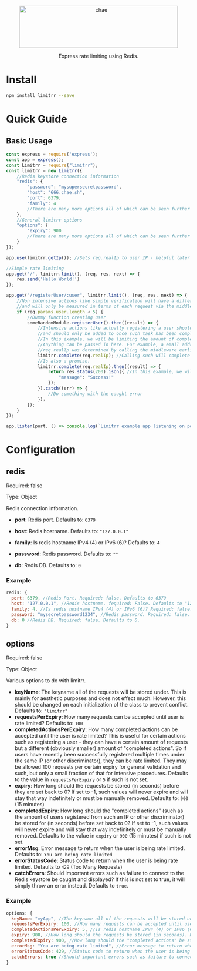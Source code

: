 <p align="center">
  <a href="https://github.com/eddiejibson/chae-limitrr">
    <img alt="chae" src="https://cdn.oxro.io/chae/img/limitrr.png" width="432.8" height="114.2">
  </a> </p> <p align="center">Express rate limiting using Redis.</p>

# Install

``` bash
npm install limitrr --save
```

# Quick Guide

## Basic Usage

``` javascript
const express = require('express');
const app = express();
const Limitrr = require("limitrr");
const limitrr = new Limitrr({
    //Redis keystore connection information
    "redis": {
        "password": "mysupersecretpassword",
        "host": "666.chae.sh",
        "port": 6379,
        "family": 4
        //There are many more options all of which can be seen further into the documentation under the "configuration" title
    },
    //General limitrr options
    "options": {
        "expiry": 900
        //There are many more options all of which can be seen further into the documentation under the "configuration" title
    }
});

app.use(limitrr.getIp()); //Sets req.realIp to user IP - helpful later on.

//Simple rate limiting
app.get('/', limitrr.limit(), (req, res, next) => {
    res.send('Hello World!')
});

app.get("/registerUser/:user", limitrr.limit(), (req, res, next) => {
    //Non intensive actions like simple verification will have a different limit 
    //and will only be measured in terms of each request via the middleware
    if (req.params.user.length < 5) {
        //Dummy function creating user
        someRandomModule.registerUser().then((result) => {
            //Intensive actions like actually registering a user should have a different limit, hence the completedActionsPerExpiry option
            //and should only be added to once such task has been completed fully
            //In this example, we will be limiting the amount of completed actions a certain IP can make. 
            //Anything can be passed in here. For example, a email address or user ID.
            //req.realIp was determined by calling the middleware earlier - limitrr.getIp()
            limitrr.complete(req.realIp); //Calling such will complete
            //Is also a promise.
            limitrr.complete(req.realIp).then((result) => {
                return res.status(200).json({ //In this example, we will be returning a success message as the action has been completed.
                    "message": "Success!"
                });
            }).catch((err) => {
                //Do something with the caught error
            });
        });
    }
});

app.listen(port, () => console.log(`Limitrr example app listening on port ${port}!`))
```

# Configuration

## redis
Required: false

Type: Object

Redis connection information.

* **port**: Redis port. Defaults to: `6379`

* **host**: Redis hostname. Defaults to: `"127.0.0.1"`

* **family**: Is redis hostname IPv4 (4) or IPv6 (6)? Defaults to: `4`

* **password**: Redis password. Defaults to: `""`

* **db**: Redis DB. Defaults to: `0`

### Example

``` javascript
redis: {
  port: 6379, //Redis Port. Required: false. Defaults to 6379
  host: "127.0.0.1", //Redis hostname. fequired: False. Defaults to "127.0.0.1".
  family: 4, //Is redis hostname IPv4 (4) or IPv6 (6)? Required: false. Defaults to 4 (IPv4).
  password: "mysecretpassword1234", //Redis password. Required: false. Defaults to "" (empty).
  db: 0 //Redis DB. Required: false. Defaults to 0.
}
```

## options
Required: false

Type: Object

Various options to do with limitrr.

* **keyName**: The keyname all of the requests will be stored under. This is mainly for aesthetic purposes and does not effect much. However, this should be changed on each initialization of the class to prevent conflict. Defaults to: `"limitrr"`
* **requestsPerExpiry**: How many requests can be accepted until user is rate limited? Defaults to: `100`
* **completedActionsPerExpiry**: How many completed actions can be accepted until the user is rate limited? This is useful for certain actions such as registering a user - they can have a certain amount of requests but a different (obviously smaller) amount of "completed actions". So if users have recently been successfully registered multiple times under the same IP (or other discriminator), they can be rate limited. They may be allowed 100 requests per certain expiry for general validation and such, but only a small fraction of that for intensive procedures. Defaults to the value in `requestsPerExpiry` or `5` if such is not set.
* **expiry**: How long should the requests be stored (in seconds) before they are set back to 0? If set to -1, such values will never expire and will stay that way indefinitely or must be manually removed. Defaults to: `900` (15 minutes)
* **completedExpiry**: How long should the "completed actions" (such as the amount of users registered from such an IP or other discriminator) be stored for (in seconds) before set back to 0? If set to -1, such values will never expire and will stay that way indefinitely or must be manually removed. Defaults to the value in `expiry` or `900` (15 minutes) if such is not set.
* **errorMsg**: Error message to return when the user is being rate limited. Defaults to: `You are being rate limited`
* **errorStatusCode**: Status code to return when the user is being rate limited. Defaults to `429` (Too Many Requests)
* **catchErrors**: Should important errors such as failure to connect to the Redis keystore be caught and displayed? If this is not set to true, it will simply throw an error instead. Defaults to `true`.

### Example

``` javascript
options: {
  keyName: "myApp", //The keyname all of the requests will be stored under. Required: false. Defaults to "limitrr"
  requestsPerExpiry: 100, //How many requests can be accepted until user is rate limited?. Required: false. Defaults to 100.
  completedActionsPerExpiry: 5, //Is redis hostname IPv4 (4) or IPv6 (6)? Required: false. Defaults to 4 (IPv4).
  expiry: 900, //How long should the requests be stored (in seconds). Required: False. Defaults to 900.
  completedExpiry: 900, //How long should the "completed actions" be stored (in seconds). Required: false. Defaults to the value in expiry or 900 if such is not set
  errorMsg: "You are being rate limited", //Error message to return when user is being rate limited. Required: false. Defaults to: "You are being rate limited"
  errorStatusCode: 429, //Status code to return when the user is being rate limited. Defaults to: 429 (Too many requests)
  catchErrors: true //Should important errors such as failure to connect to the Redis keystore be caught and displayed?
}
```